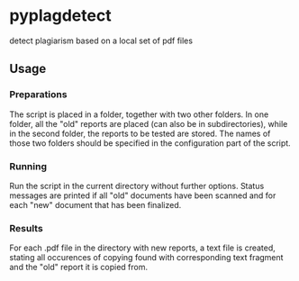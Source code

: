 # pyplagdetect
detect plagiarism based on a local set of pdf files

## Usage
### Preparations
The script is placed in a folder, together with two other folders. In one folder, all the "old" reports are placed (can also be in subdirectories), while in the second folder, the reports to be tested are stored. The names of those two folders should be specified in the configuration part of the script.
### Running
Run the script in the current directory without further options. Status messages are printed if all "old" documents have been scanned and for each "new" document that has been finalized.
### Results
For each .pdf file in the directory with new reports, a text file is created, stating all occurences of copying found with corresponding text fragment and the "old" report it is copied from.
